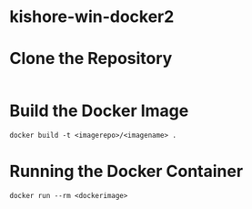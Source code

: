 # kishore-win-docker2

# Clone the Repository

``` git clone github.com/babacoders/kishore-win-docker2
```

# Build the Docker Image

```
docker build -t <imagerepo>/<imagename> .
```

# Running the Docker Container

```
docker run --rm <dockerimage>
